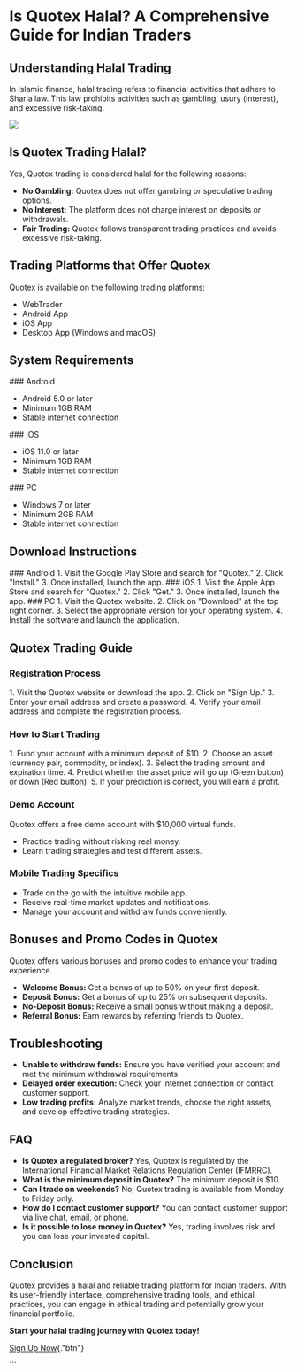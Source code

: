 # Is Quotex Halal? A Comprehensive Guide for Indian Traders

## Understanding Halal Trading

In Islamic finance, halal trading refers to financial activities that
adhere to Sharia law. This law prohibits activities such as gambling,
usury (interest), and excessive risk-taking.

[![](https://static.quotex.io/files/4_en/300_250.jpg)](https://traff.sbs/brokerqxlid)

## Is Quotex Trading Halal?

Yes, Quotex trading is considered halal for the following reasons:

-   **No Gambling:** Quotex does not offer gambling or speculative
    trading options.
-   **No Interest:** The platform does not charge interest on deposits
    or withdrawals.
-   **Fair Trading:** Quotex follows transparent trading practices and
    avoids excessive risk-taking.

## Trading Platforms that Offer Quotex

Quotex is available on the following trading platforms:

-   WebTrader
-   Android App
-   iOS App
-   Desktop App (Windows and macOS)

## System Requirements

\### Android

-   Android 5.0 or later
-   Minimum 1GB RAM
-   Stable internet connection

\### iOS

-   iOS 11.0 or later
-   Minimum 1GB RAM
-   Stable internet connection

\### PC

-   Windows 7 or later
-   Minimum 2GB RAM
-   Stable internet connection

## Download Instructions

\### Android 1. Visit the Google Play Store and search for
"Quotex." 2. Click "Install." 3. Once installed, launch the
app. \### iOS 1. Visit the Apple App Store and search for
"Quotex." 2. Click "Get." 3. Once installed, launch the app.
\### PC 1. Visit the Quotex website. 2. Click on "Download" at the
top right corner. 3. Select the appropriate version for your operating
system. 4. Install the software and launch the application.

## Quotex Trading Guide

### Registration Process

1\. Visit the Quotex website or download the app. 2. Click on "Sign
Up." 3. Enter your email address and create a password. 4. Verify
your email address and complete the registration process.

### How to Start Trading

1\. Fund your account with a minimum deposit of \$10. 2. Choose an asset
(currency pair, commodity, or index). 3. Select the trading amount and
expiration time. 4. Predict whether the asset price will go up (Green
button) or down (Red button). 5. If your prediction is correct, you will
earn a profit.

### Demo Account

Quotex offers a free demo account with \$10,000 virtual funds.

-   Practice trading without risking real money.
-   Learn trading strategies and test different assets.

### Mobile Trading Specifics

-   Trade on the go with the intuitive mobile app.
-   Receive real-time market updates and notifications.
-   Manage your account and withdraw funds conveniently.

## Bonuses and Promo Codes in Quotex

Quotex offers various bonuses and promo codes to enhance your trading
experience.

-   **Welcome Bonus:** Get a bonus of up to 50% on your first deposit.
-   **Deposit Bonus:** Get a bonus of up to 25% on subsequent deposits.
-   **No-Deposit Bonus:** Receive a small bonus without making a
    deposit.
-   **Referral Bonus:** Earn rewards by referring friends to Quotex.

## Troubleshooting

-   **Unable to withdraw funds:** Ensure you have verified your account
    and met the minimum withdrawal requirements.
-   **Delayed order execution:** Check your internet connection or
    contact customer support.
-   **Low trading profits:** Analyze market trends, choose the right
    assets, and develop effective trading strategies.

## FAQ

-   **Is Quotex a regulated broker?** Yes, Quotex is regulated by the
    International Financial Market Relations Regulation Center (IFMRRC).
-   **What is the minimum deposit in Quotex?** The minimum deposit is
    \$10.
-   **Can I trade on weekends?** No, Quotex trading is available from
    Monday to Friday only.
-   **How do I contact customer support?** You can contact customer
    support via live chat, email, or phone.
-   **Is it possible to lose money in Quotex?** Yes, trading involves
    risk and you can lose your invested capital.

## Conclusion

Quotex provides a halal and reliable trading platform for Indian
traders. With its user-friendly interface, comprehensive trading tools,
and ethical practices, you can engage in ethical trading and potentially
grow your financial portfolio.

**Start your halal trading journey with Quotex today!**

[Sign Up
Now](\%22https://broker-qx.pro/sign-up/?lid=1102511\%22){."btn"}

\`\`\`

